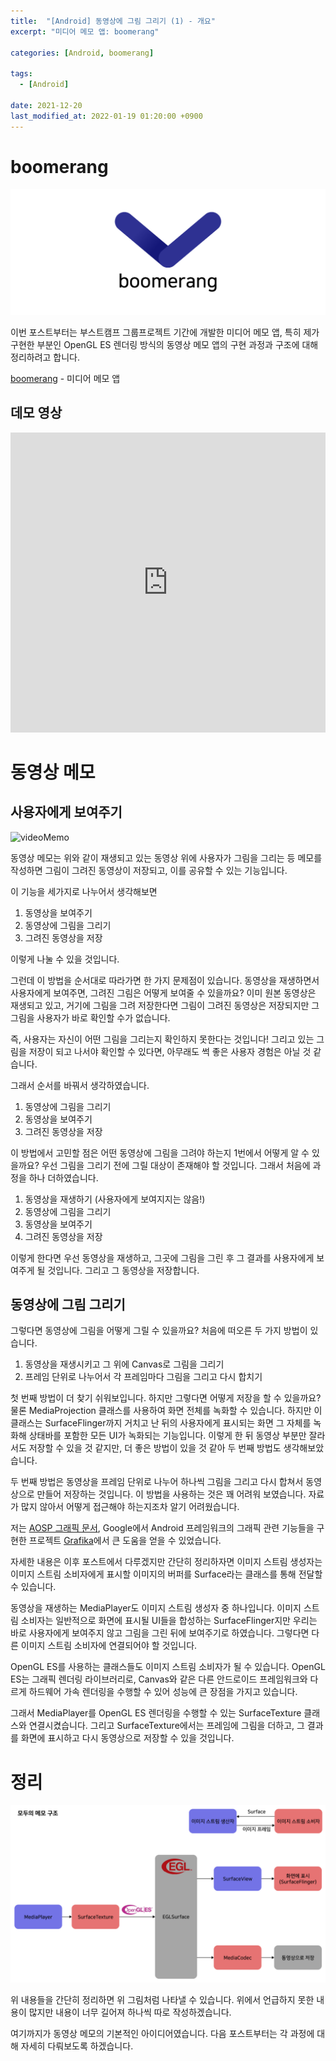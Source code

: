 ```yaml
---
title:  "[Android] 동영상에 그림 그리기 (1) - 개요"
excerpt: "미디어 메모 앱: boomerang"

categories: [Android, boomerang]

tags:
  - [Android]
 
date: 2021-12-20
last_modified_at: 2022-01-19 01:20:00 +0900
---
```


# boomerang

![boomerang](/assets/img/video_memo_1/boomerang.png)

이번 포스트부터는 부스트캠프 그룹프로젝트 기간에 개발한 미디어 메모 앱, 특히 제가 구현한 부분인 OpenGL ES 렌더링 방식의 동영상 메모 앱의 구현 과정과 구조에 대해 정리하려고 합니다.

[boomerang](https://github.com/boostcampwm-2021/android05-boomerang) - 미디어 메모 앱

## 데모 영상
<iframe width="100%" height="480" src="https://www.youtube.com/embed/OxBSFlZeykQ" title="YouTube video player" frameborder="0" allow="accelerometer; autoplay; clipboard-write; encrypted-media; gyroscope; picture-in-picture" allowfullscreen></iframe>

# 동영상 메모

## 사용자에게 보여주기

![videoMemo](/assets/img/video_memo_1/moduMemo.gif)

동영상 메모는 위와 같이 재생되고 있는 동영상 위에 사용자가 그림을 그리는 등 메모를 작성하면 그림이 그려진 동영상이 저장되고, 이를 공유할 수 있는 기능입니다.

이 기능을 세가지로 나누어서 생각해보면

 1. 동영상을 보여주기
 2. 동영상에 그림을 그리기
 3. 그려진 동영상을 저장

이렇게 나눌 수 있을 것입니다.

그런데 이 방법을 순서대로 따라가면 한 가지 문제점이 있습니다. 동영상을 재생하면서 사용자에게 보여주면, 그려진 그림은 어떻게 보여줄 수 있을까요? 이미 원본 동영상은 재생되고 있고, 거기에 그림을 그려 저장한다면 그림이 그려진 동영상은 저장되지만 그 그림을 사용자가 바로 확인할 수가 없습니다.

즉, 사용자는 자신이 어떤 그림을 그리는지 확인하지 못한다는 것입니다! 그리고 있는 그림을 저장이 되고 나서야 확인할 수 있다면, 아무래도 썩 좋은 사용자 경험은 아닐 것 같습니다.

그래서 순서를 바꿔서 생각하였습니다.

 1. 동영상에 그림을 그리기
 2. 동영상을 보여주기
 3. 그려진 동영상을 저장

이 방법에서 고민할 점은 어떤 동영상에 그림을 그려야 하는지 1번에서 어떻게 알 수 있을까요? 우선 그림을 그리기 전에 그릴 대상이 존재해야 할 것입니다. 그래서 처음에 과정을 하나 더하였습니다.

 1. 동영상을 재생하기 (사용자에게 보여지지는 않음!)
 2. 동영상에 그림을 그리기
 3. 동영상을 보여주기
 4. 그려진 동영상을 저장

이렇게 한다면 우선 동영상을 재생하고, 그곳에 그림을 그린 후 그 결과를 사용자에게 보여주게 될 것입니다. 그리고 그 동영상을 저장합니다.

## 동영상에 그림 그리기

그렇다면 동영상에 그림을 어떻게 그릴 수 있을까요? 처음에 떠오른 두 가지 방법이 있습니다.

 1. 동영상을 재생시키고 그 위에 Canvas로 그림을 그리기
 2. 프레임 단위로 나누어서 각 프레임마다 그림을 그리고 다시 합치기

첫 번째 방법이 더 찾기 쉬워보입니다. 하지만 그렇다면 어떻게 저장을 할 수 있을까요? 물론 MediaProjection 클래스를 사용하여 화면 전체를 녹화할 수 있습니다. 하지만 이 클래스는 SurfaceFlinger까지 거치고 난 뒤의 사용자에게 표시되는 화면 그 자체를 녹화해 상태바를 포함한 모든 UI가 녹화되는 기능입니다. 이렇게 한 뒤 동영상 부분만 잘라서도 저장할 수 있을 것 같지만, 더 좋은 방법이 있을 것 같아 두 번째 방법도 생각해보았습니다.

두 번째 방법은 동영상을 프레임 단위로 나누어 하나씩 그림을 그리고 다시 합쳐서 동영상으로 만들어 저장하는 것입니다. 이 방법을 사용하는 것은 꽤 어려워 보였습니다. 자료가 많지 않아서 어떻게 접근해야 하는지조차 알기 어려웠습니다.

저는 [AOSP 그래픽 문서](https://source.android.com/devices/graphics), Google에서 Android 프레임워크의 그래픽 관련 기능들을 구현한 프로젝트 [Grafika](https://github.com/google/grafika)에서 큰 도움을 얻을 수 있었습니다. 

자세한 내용은 이후 포스트에서 다루겠지만 간단히 정리하자면 이미지 스트림 생성자는 이미지 스트림 소비자에게 표시할 이미지의 버퍼를 Surface라는 클래스를 통해 전달할 수 있습니다.

동영상을 재생하는 MediaPlayer도 이미지 스트림 생성자 중 하나입니다. 이미지 스트림 소비자는 일반적으로 화면에 표시될 UI들을 합성하는 SurfaceFlinger지만 우리는 바로 사용자에게 보여주지 않고 그림을 그린 뒤에 보여주기로 하였습니다. 그렇다면 다른 이미지 스트림 소비자에 연결되어야 할 것입니다.

OpenGL ES를 사용하는 클래스들도 이미지 스트림 소비자가 될 수 있습니다. OpenGL ES는 그래픽 렌더링 라이브러리로, Canvas와 같은 다른 안드로이드 프레임워크와 다르게 하드웨어 가속 렌더링을 수행할 수 있어 성능에 큰 장점을 가지고 있습니다.

그래서 MediaPlayer를 OpenGL ES 렌더링을 수행할 수 있는 SurfaceTexture 클래스와 연결시켰습니다. 그리고 SurfaceTexture에서는 프레임에 그림을 더하고, 그 결과를 화면에 표시하고 다시 동영상으로 저장할 수 있을 것입니다.

# 정리

![intro](/assets/img/video_memo_1/videomemofix.png)

위 내용들을 간단히 정리하면 위 그림처럼 나타낼 수 있습니다. 위에서 언급하지 못한 내용이 많지만 내용이 너무 길어져 하나씩 따로 작성하겠습니다.

여기까지가 동영상 메모의 기본적인 아이디어였습니다. 다음 포스트부터는 각 과정에 대해 자세히 다뤄보도록 하겠습니다.